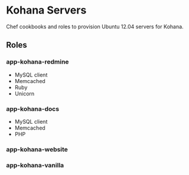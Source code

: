 Kohana Servers
==============

Chef cookbooks and roles to provision Ubuntu 12.04 servers for Kohana.

## Roles

### app-kohana-redmine

* MySQL client
* Memcached
* Ruby
* Unicorn

### app-kohana-docs

* MySQL client
* Memcached
* PHP

### app-kohana-website

### app-kohana-vanilla
